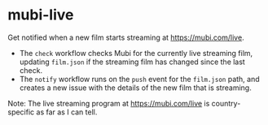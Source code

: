# mubi-live

Get notified when a new film starts streaming at https://mubi.com/live.

- The `check` workflow checks Mubi for the currently live streaming film, updating `film.json` if the streaming film has changed since the last check.
- The `notify` workflow runs on the `push` event for the `film.json` path, and creates a new issue with the details of the new film that is streaming.

Note: The live streaming program at https://mubi.com/live is country-specific as far as I can tell.
